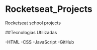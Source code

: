 # Rocketseat_Projects
Rocketseat school projects

##Tecnologias Utilizadas

-HTML
-CSS
-JavaScript
-GitHub